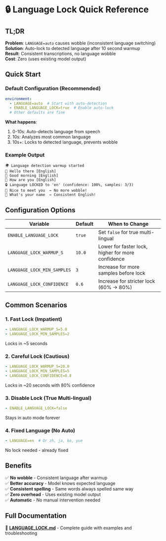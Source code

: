 # 🔒 Language Lock Quick Reference

## TL;DR

**Problem**: `LANGUAGE=auto` causes wobble (inconsistent language switching)  
**Solution**: Auto-lock to detected language after 10 second warmup  
**Result**: Consistent transcriptions, no language wobble  
**Cost**: Zero (uses existing model output)

## Quick Start

### Default Configuration (Recommended)
```yaml
environment:
  - LANGUAGE=auto  # Start with auto-detection
  - ENABLE_LANGUAGE_LOCK=true  # Enable auto-lock
  # Other defaults are fine
```

**What happens**:
1. 0-10s: Auto-detects language from speech
2. 10s: Analyzes most common language
3. 10s+: Locks to detected language, prevents wobble

### Example Output
```
🌍 Language detection warmup started
📝 Hello there [English]
📝 Good morning [English]
📝 How are you [English]
🔒 Language LOCKED to 'en' (confidence: 100%, samples: 3/3)
📝 Nice to meet you  ← No more wobble!
📝 What's your name  ← Consistent English!
```

## Configuration Options

| Variable | Default | When to Change |
|----------|---------|----------------|
| `ENABLE_LANGUAGE_LOCK` | `true` | Set `false` for true multi-lingual |
| `LANGUAGE_LOCK_WARMUP_S` | `10.0` | Lower for faster lock, higher for more confidence |
| `LANGUAGE_LOCK_MIN_SAMPLES` | `3` | Increase for more samples before lock |
| `LANGUAGE_LOCK_CONFIDENCE` | `0.6` | Increase for stricter lock (60% → 80%) |

## Common Scenarios

### 1. Fast Lock (Impatient)
```yaml
- LANGUAGE_LOCK_WARMUP_S=5.0
- LANGUAGE_LOCK_MIN_SAMPLES=2
```
Locks in ~5 seconds

### 2. Careful Lock (Cautious)
```yaml
- LANGUAGE_LOCK_WARMUP_S=20.0
- LANGUAGE_LOCK_MIN_SAMPLES=5
- LANGUAGE_LOCK_CONFIDENCE=0.8
```
Locks in ~20 seconds with 80% confidence

### 3. Disable Lock (True Multi-lingual)
```yaml
- ENABLE_LANGUAGE_LOCK=false
```
Stays in auto mode forever

### 4. Fixed Language (No Auto)
```yaml
- LANGUAGE=en  # Or zh, ja, ko, yue
```
No lock needed - already fixed

## Benefits

✅ **No wobble** - Consistent language after warmup  
✅ **Better accuracy** - Model knows expected language  
✅ **Consistent spelling** - Same words always spelled same way  
✅ **Zero overhead** - Uses existing model output  
✅ **Automatic** - No manual intervention needed  

## Full Documentation

📖 **[LANGUAGE_LOCK.md](LANGUAGE_LOCK.md)** - Complete guide with examples and troubleshooting
